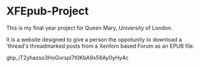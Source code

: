 # XFEpub-Project

This is my final year project for Queen Mary, University of London.

It is a website designed to give a person the oppotunity to download a 'thread's threadmarked posts from a Xenforo based Forum as an EPUB file. 


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
